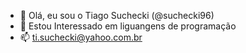 
- 👋 Olá, eu sou o Tiago Suchecki  (@suchecki96)
- 👀 Estou Interessado em liguangens de programação
- 📫 ti.suchecki@yahoo.com.br

<!---
suchecki96/suchecki96 is a ✨ special ✨ repository because its `README.md` (this file) appears on your GitHub profile.
You can click the Preview link to take a look at your changes.
--->

